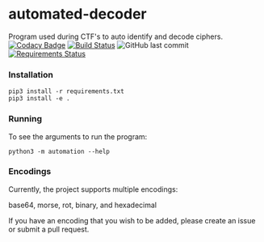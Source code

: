 # automated-decoder
Program used during CTF's to auto identify and decode ciphers.
[![Codacy Badge](https://api.codacy.com/project/badge/Grade/d12645819b004168a286bf3eb52e4061)](https://app.codacy.com/gh/emorchy/automated-decoder?utm_source=github.com&utm_medium=referral&utm_content=emorchy/automated-decoder&utm_campaign=Badge_Grade)
[![Build Status](https://travis-ci.com/emorchy/automated-decoder.svg?branch=main)](https://travis-ci.com/emorchy/automated-decoder)
![GitHub last commit](https://img.shields.io/github/last-commit/emorchy/automated-decoder)
[![Requirements Status](https://requires.io/github/emorchy/automated-decoder/requirements.svg?branch=main)](https://requires.io/github/emorchy/automated-decoder/requirements/?branch=main)

### Installation
```
pip3 install -r requirements.txt
pip3 install -e .
```
### Running
To see the arguments to run the program:
```
python3 -m automation --help
```
### Encodings
Currently, the project supports multiple encodings:

base64, morse, rot, binary, and hexadecimal

If you have an encoding that you wish to be added, please create an issue or submit a pull request.
